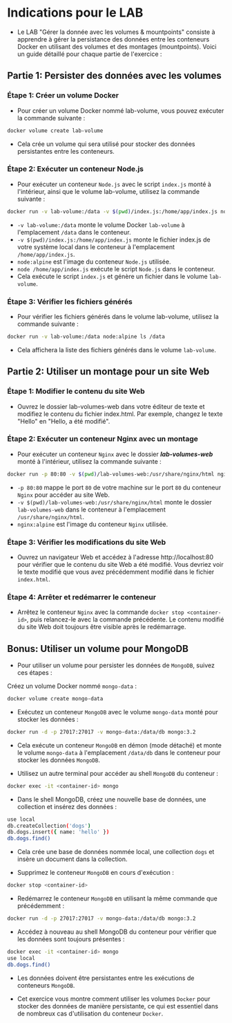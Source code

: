 # Indications pour le LAB

- Le LAB "Gérer la donnée avec les volumes & mountpoints" consiste à apprendre à gérer la persistance des données entre les conteneurs Docker en utilisant des volumes et des montages (mountpoints). Voici un guide détaillé pour chaque partie de l'exercice :

## Partie 1: Persister des données avec les volumes

### Étape 1: Créer un volume Docker

- Pour créer un volume Docker nommé lab-volume, vous pouvez exécuter la commande suivante :

```bash
docker volume create lab-volume
```
- Cela crée un volume qui sera utilisé pour stocker des données persistantes entre les conteneurs.

### Étape 2: Exécuter un conteneur Node.js

- Pour exécuter un conteneur `Node.js` avec le script `index.js` monté à l'intérieur, ainsi que le volume lab-volume, utilisez la commande suivante :

```bash
docker run -v lab-volume:/data -v $(pwd)/index.js:/home/app/index.js node:alpine node /home/app/index.js
```

- `-v lab-volume:/data` monte le volume Docker `lab-volume` à l'emplacement `/data` dans le conteneur.
- `-v $(pwd)/index.js:/home/app/index.js` monte le fichier index.js de votre système local dans le conteneur à l'emplacement `/home/app/index.js`.
- `node:alpine` est l'image du conteneur `Node.js` utilisée.
- `node /home/app/index.js` exécute le script `Node.js` dans le conteneur.
- Cela exécute le script `index.js` et génère un fichier dans le volume `lab-volume`.

### Étape 3: Vérifier les fichiers générés

- Pour vérifier les fichiers générés dans le volume lab-volume, utilisez la commande suivante :

```bash
docker run -v lab-volume:/data node:alpine ls /data
```
- Cela affichera la liste des fichiers générés dans le volume `lab-volume`.

## Partie 2: Utiliser un montage pour un site Web

### Étape 1: Modifier le contenu du site Web

- Ouvrez le dossier lab-volumes-web dans votre éditeur de texte et modifiez le contenu du fichier index.html. Par exemple, changez le texte "Hello" en "Hello, a été modifié".

### Étape 2: Exécuter un conteneur Nginx avec un montage

- Pour exécuter un conteneur `Nginx` avec le dossier ***lab-volumes-web*** monté à l'intérieur, utilisez la commande suivante :

```bash
docker run -p 80:80 -v $(pwd)/lab-volumes-web:/usr/share/nginx/html nginx:alpine
```
- `-p 80:80` mappe le port `80` de votre machine sur le port `80` du conteneur `Nginx` pour accéder au site Web.
- `-v $(pwd)/lab-volumes-web:/usr/share/nginx/html` monte le dossier `lab-volumes-web` dans le conteneur à l'emplacement `/usr/share/nginx/html`.
- `nginx:alpine` est l'image du conteneur `Nginx` utilisée.

### Étape 3: Vérifier les modifications du site Web

- Ouvrez un navigateur Web et accédez à l'adresse http://localhost:80 pour vérifier que le contenu du site Web a été modifié. Vous devriez voir le texte modifié que vous avez précédemment modifié dans le fichier `index.html`.

### Étape 4: Arrêter et redémarrer le conteneur

- Arrêtez le conteneur `Nginx` avec la commande `docker stop <container-id>`, puis relancez-le avec la commande précédente. Le contenu modifié du site Web doit toujours être visible après le redémarrage.

## Bonus: Utiliser un volume pour MongoDB

- Pour utiliser un volume pour persister les données de `MongoDB`, suivez ces étapes :

Créez un volume Docker nommé `mongo-data` :

```bash
docker volume create mongo-data
```
- Exécutez un conteneur `MongoDB` avec le volume `mongo-data` monté pour stocker les données :

```bash
docker run -d -p 27017:27017 -v mongo-data:/data/db mongo:3.2
```
- Cela exécute un conteneur `MongoDB` en démon (mode détaché) et monte le volume `mongo-data` à l'emplacement `/data/db` dans le conteneur pour stocker les données `MongoDB`.

- Utilisez un autre terminal pour accéder au shell `MongoDB` du conteneur :

```bash
docker exec -it <container-id> mongo
```
- Dans le shell MongoDB, créez une nouvelle base de données, une collection et insérez des données :

```bash
use local
db.createCollection('dogs')
db.dogs.insert({ name: 'hello' })
db.dogs.find()
```
- Cela crée une base de données nommée local, une collection `dogs` et insère un document dans la collection.

- Supprimez le conteneur `MongoDB` en cours d'exécution :

```bash
docker stop <container-id>
```
- Redémarrez le conteneur `MongoDB` en utilisant la même commande que précédemment :

```bash
docker run -d -p 27017:27017 -v mongo-data:/data/db mongo:3.2
```
- Accédez à nouveau au shell MongoDB du conteneur pour vérifier que les données sont toujours présentes :

```bash
docker exec -it <container-id> mongo
use local
db.dogs.find()
```
- Les données doivent être persistantes entre les exécutions de conteneurs `MongoDB`.

- Cet exercice vous montre comment utiliser les volumes `Docker` pour stocker des données de manière persistante, ce qui est essentiel dans de nombreux cas d'utilisation du conteneur `Docker`.